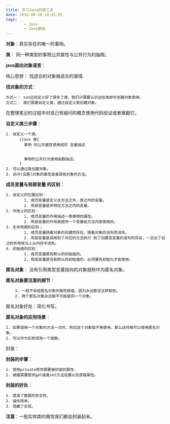 ```yaml
---
title: 学习Java的第三天
date: 2016-08-20 18:01:01
tags: 
		- Java
		- Java基础
---
```

**对象**：真实存在的唯一的事物。

**类**： 同一种类型的事物公共属性与公共行为的抽取。


**java面向对象语言**： 

核心思想： 找适合的对象做适合的事情.

<!-- more -->
**找对象的方式**：
	
	方式一： sun已经定义好了很多了类，我们只需要认识这些类即可创建对象使用。
	方式二： 我们需要自定义类，通过自定义类创建对象。

在整理笔记的过程中对自己有疑问的概念使用代码验证或者推翻它。

**自定义类三步骤**：

	1. 自定义一个类。
		  class 类{
			事物 的公共属性使用成员 变量描述


			事物的公共行为使用函数描述。
		  }
	2. 可以通过类创建对象。
	3. 访问(设置)对象的属性或者调用对象的方法。


**成员变量与局部变量 的区别**：

	1. 自定义的位置区别：
			1. 成员变量是定义在方法之外，类之内的变量。 
			2. 局部变量是声明在方法之内的变量。
	2. 作用上的区别： 
			1. 成员变量的作用描述一类事物的属性。
			2. 局部变量的作用是提供一个变量给方法内部使用的。
	3. 生命周期的区别；
			1. 成员变量随着对象的创建而存在，随着对象的消失而消失。
			2. 局部变量是调用到了对应的方法执行 到了创建该变量的语句时存在，一旦出了自己的作用域马上从内存中消失。
	4. 初始值的区别：
			1. 成员变量是有默认的初始值的。
			2. 局部变量是没有默认的初始值的，必须要先初始化才能使用。

	
**匿名对象**： 没有引用类型变量指向的对象就称作为匿名对象。

**匿名对象要注意的细节**：

		1. 一般不会给匿名对象的属性赋值，因为永远都没法获取到。
		2. 两个匿名对象永远都不可能是同一个对象。

匿名对象好处：简化书写。


**匿名对象的应用场景**：

	1. 如果调用一个对象的方法一次时，然后这个对象就不再使用，那么这时候可以使用匿名对象。
	2. 可以作为实参调用一个函数。

封装：


**封装的步骤**：

	1. 使用private修饰需要被封装的属性.
	2. 根据需要提供get或者set方法设置以及获取属性。

**封装的好处**：

	1. 提高了数据的安全性。
	2. 操作简单。
	3. 隐藏了实现。

**注意**：一般实体类的属性我们都会封装起来。	





